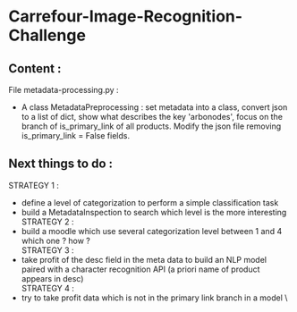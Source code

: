 # Carrefour-Image-Recognition-Challenge

## Content : 
File metadata-processing.py : 
* A class MetadataPreprocessing : set metadata into a class, convert json to a list of dict, show what describes the key 'arbonodes', focus on the branch of is_primary_link of all products. Modify the json file removing is_primary_link = False fields.

## Next things to do :
STRATEGY 1 :
   * define a level of categorization to perform a simple classification task
   * build a MetadataInspection to search which level is the more interesting \
STRATEGY 2 :
   * build a moodle which use several categorization level between 1 and 4
   which one ? how ? \
STRATEGY 3 :
   * take profit of the desc field in the meta data to build an NLP model paired
   with a character recognition API (a priori name of product appears in desc) \
STRATEGY 4 :
   * try to take profit data which is not in the primary link branch in a model \
